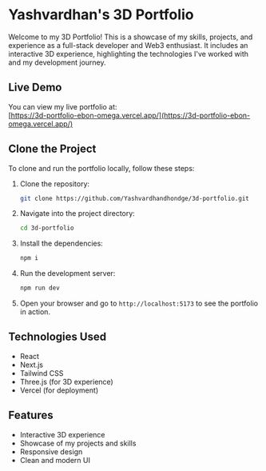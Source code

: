 
# Yashvardhan's 3D Portfolio

Welcome to my 3D Portfolio! This is a showcase of my skills, projects, and experience as a full-stack developer and Web3 enthusiast. It includes an interactive 3D experience, highlighting the technologies I've worked with and my development journey.

## Live Demo
You can view my live portfolio at:  
[https://3d-portfolio-ebon-omega.vercel.app/](https://3d-portfolio-ebon-omega.vercel.app/)

## Clone the Project

To clone and run the portfolio locally, follow these steps:

1. Clone the repository:
   ```bash
   git clone https://github.com/Yashvardhandhondge/3d-portfolio.git
   ```

2. Navigate into the project directory:
   ```bash
   cd 3d-portfolio
   ```

3. Install the dependencies:
   ```bash
   npm i
   ```

4. Run the development server:
   ```bash
   npm run dev
   ```

5. Open your browser and go to `http://localhost:5173` to see the portfolio in action.

## Technologies Used

- React
- Next.js
- Tailwind CSS
- Three.js (for 3D experience)
- Vercel (for deployment)

## Features

- Interactive 3D experience
- Showcase of my projects and skills
- Responsive design
- Clean and modern UI

